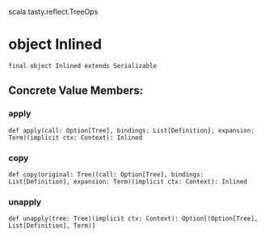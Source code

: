 scala.tasty.reflect.TreeOps
# object Inlined

<pre><code class="language-scala" >final object Inlined extends Serializable</pre></code>
## Concrete Value Members:
### apply
<pre><code class="language-scala" >def apply(call: Option[Tree], bindings: List[Definition], expansion: Term)(implicit ctx: Context): Inlined</pre></code>

### copy
<pre><code class="language-scala" >def copy(original: Tree)(call: Option[Tree], bindings: List[Definition], expansion: Term)(implicit ctx: Context): Inlined</pre></code>

### unapply
<pre><code class="language-scala" >def unapply(tree: Tree)(implicit ctx: Context): Option[(Option[Tree], List[Definition], Term)]</pre></code>

